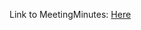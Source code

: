 Link to MeetingMinutes: [Here](https://github.com/H4CK3R-01/TINF20C_ModellingWizard_Devices/issues/1)
